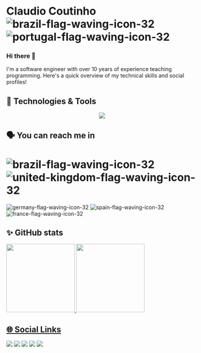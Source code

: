 # Claudio Coutinho ![brazil-flag-waving-icon-32](https://github.com/cmscoutinho/cmscoutinho/assets/24771660/a8368063-d337-4339-be57-488e3eae6bbf) ![portugal-flag-waving-icon-32](https://github.com/cmscoutinho/cmscoutinho/assets/24771660/3069c08d-6e53-49e2-9603-7fef93055a74)



### Hi there 👋
I'm a software engineer with over 10 years of experience teaching programming. Here's a quick overview of my technical skills and social profiles!

## 🔧 Technologies & Tools

<p align="center">
  <a href="https://skillicons.dev">
    <img src="https://skillicons.dev/icons?i=java,spring,idea,eclipse,androidstudio,c,cpp,py,pytorch,anaconda,sklearn,opencv,matlab,octave,latex,mysql,docker,windows,linux,ubuntu,vim,regex,git,github,vscode,discord,notion" />
  </a>
</p>


<!--
![Java](https://img.shields.io/badge/Java-ED8B00?style=for-the-badge&logo=openjdk&logoColor=white)
![Spring Boot](https://img.shields.io/badge/Spring%20Boot-6DB33F?style=for-the-badge&logo=spring-boot&logoColor=white)
![C](https://img.shields.io/badge/C-A8B9CC?style=for-the-badge&logo=c&logoColor=white)
![C++](https://img.shields.io/badge/C%2B%2B-00599C?style=for-the-badge&logo=c%2B%2B&logoColor=white)
![Python](https://img.shields.io/badge/Python-3776AB?style=for-the-badge&logo=python&logoColor=white)
![Pandas](https://img.shields.io/badge/Pandas-150458?style=for-the-badge&logo=pandas&logoColor=white)
![Scikit-learn](https://img.shields.io/badge/scikit--learn-F7931E?style=for-the-badge&logo=scikit-learn&logoColor=white)
![SQL](https://img.shields.io/badge/SQL-CC2927?style=for-the-badge&logo=microsoft-sql-server&logoColor=white)
![JavaScript](https://img.shields.io/badge/JavaScript-F7DF1E?style=for-the-badge&logo=javascript&logoColor=black)
-->

## :speaking_head: You can reach me in

# ![brazil-flag-waving-icon-32](https://github.com/cmscoutinho/cmscoutinho/assets/24771660/be8f5594-71d0-4908-8d36-212fc938b6e9) ![united-kingdom-flag-waving-icon-32](https://github.com/cmscoutinho/cmscoutinho/assets/24771660/0ed89483-285c-45e7-b335-7b5a580eaa6e)
 ![germany-flag-waving-icon-32](https://github.com/cmscoutinho/cmscoutinho/assets/24771660/90b44a87-d9b4-492e-94d6-f6f817816d82) ![spain-flag-waving-icon-32](https://github.com/cmscoutinho/cmscoutinho/assets/24771660/41160d94-9012-48b6-9072-c77d38d316f2) ![france-flag-waving-icon-32](https://github.com/cmscoutinho/cmscoutinho/assets/24771660/31bdff17-fdee-497e-9ffa-ee34b947bf3f)

## ✨ GitHub stats

<div>
<a href="https://github.com/cmscoutinho">
<img loading="lazy" height="180em" src="https://github-readme-stats.vercel.app/api/top-langs/?username=cmscoutinho&layout=compact&langs_count=7&theme=dracula"/>
<img loading="lazy" height="180em" src="https://github-readme-stats.vercel.app/api?username=cmscoutinho&show_icons=true&theme=dracula&include_all_commits=true&count_private=true"/>
</div>

## 🌐 Social Links

<div>
<a href="https://www.youtube.com/channel/UCmsuVrwAKLzqjD0f2tzcVXA" target="_blank"><img loading="lazy" src="https://img.shields.io/badge/YouTube-FF0000?style=for-the-badge&logo=youtube&logoColor=white" target="_blank"></a>
<a href="https://instagram.com/ccoutinhof" target="_blank"><img loading="lazy" src="https://img.shields.io/badge/-Instagram-%23E4405F?style=for-the-badge&logo=instagram&logoColor=white" target="_blank"></a>
<!--<a href="https://www.twitch.tv/seu-usuário-aqui" target="_blank"><img loading="lazy" src="https://img.shields.io/badge/Twitch-9146FF?style=for-the-badge&logo=twitch&logoColor=white" target="_blank"></a>-->
<a href = "mailto:ccoutinho.ti@gmail.com"><img loading="lazy" src="https://img.shields.io/badge/Gmail-D14836?style=for-the-badge&logo=gmail&logoColor=white" target="_blank"></a>
<a href="https://www.linkedin.com/in/cmscoutinho" target="_blank"><img loading="lazy" src="https://img.shields.io/badge/-LinkedIn-%230077B5?style=for-the-badge&logo=linkedin&logoColor=white" target="_blank"></a>   
<!--<a href="https://www.duolingo.com/profile/coutinhowa" target="_blank"><img loading="lazy" src="https://img.shields.io/badge/Duolingo-00FF00?style=for-the-badge&logo=duolingo&logoColor=green" target="_blank"></a>   -->
<a href="https://www.duolingo.com/profile/coutinhowa" target="_blank"><img loading="lazy" src="https://img.shields.io/badge/Duolingo-58CC02?style=for-the-badge&logo=Duolingo&logoColor=white" target="_blank"></a> 
</div>


<!--
**coutinhoware/coutinhoware** is a ✨ _special_ ✨ repository because its `README.md` (this file) appears on your GitHub profile.

Here are some ideas to get you started:

- 🔭 I’m currently working on ...
- 🌱 I’m currently learning ...
- 👯 I’m looking to collaborate on ...
- 🤔 I’m looking for help with ...
- 💬 Ask me about ...
- 📫 How to reach me: ...
- 😄 Pronouns: ...
- ⚡ Fun fact: ...
-->

